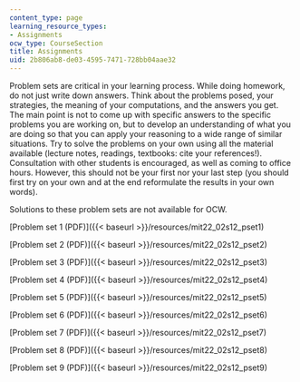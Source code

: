 ```yaml
---
content_type: page
learning_resource_types:
- Assignments
ocw_type: CourseSection
title: Assignments
uid: 2b806ab8-de03-4595-7471-728bb04aae32
---
```


Problem sets are critical in your learning process. While doing homework, do not just write down answers. Think about the problems posed, your strategies, the meaning of your computations, and the answers you get. The main point is not to come up with specific answers to the specific problems you are working on, but to develop an understanding of what you are doing so that you can apply your reasoning to a wide range of similar situations. Try to solve the problems on your own using all the material available (lecture notes, readings, textbooks: cite your references!). Consultation with other students is encouraged, as well as coming to office hours. However, this should not be your first nor your last step (you should first try on your own and at the end reformulate the results in your own words).

Solutions to these problem sets are not available for OCW.

[Problem set 1 (PDF)]({{< baseurl >}}/resources/mit22_02s12_pset1)

[Problem set 2 (PDF)]({{< baseurl >}}/resources/mit22_02s12_pset2)

[Problem set 3 (PDF)]({{< baseurl >}}/resources/mit22_02s12_pset3)

[Problem set 4 (PDF)]({{< baseurl >}}/resources/mit22_02s12_pset4)

[Problem set 5 (PDF)]({{< baseurl >}}/resources/mit22_02s12_pset5)

[Problem set 6 (PDF)]({{< baseurl >}}/resources/mit22_02s12_pset6)

[Problem set 7 (PDF)]({{< baseurl >}}/resources/mit22_02s12_pset7)

[Problem set 8 (PDF)]({{< baseurl >}}/resources/mit22_02s12_pset8)

[Problem set 9 (PDF)]({{< baseurl >}}/resources/mit22_02s12_pset9)